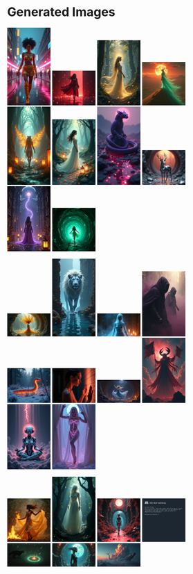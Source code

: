 # Generated Images



<img src="2025_07_21_01.png" width="100"/> <img src="2025_07_21_02.png" width="100"/> <img src="2025_07_21_03.png" width="100"/> <img src="2025_07_21_04.png" width="100"/> <img src="2025_07_21_05.png" width="100"/> <img src="2025_07_21_06.png" width="100"/> <img src="2025_07_21_07.png" width="100"/> <img src="2025_07_21_08.png" width="100"/> <img src="2025_07_21_09.png" width="100"/> <img src="2025_07_21_10.png" width="100"/>

<img src="2025_07_21_11.png" width="100"/> <img src="2025_07_21_12.png" width="100"/> <img src="2025_07_21_13.png" width="100"/> <img src="2025_07_21_14.png" width="100"/> <img src="2025_07_21_15.png" width="100"/> <img src="2025_07_21_16.png" width="100"/> <img src="2025_07_21_17.png" width="100"/> <img src="2025_07_21_18.png" width="100"/> <img src="2025_07_21_19.png" width="100"/> <img src="2025_07_21_20.png" width="100"/>

<img src="2025_07_21_21.png" width="100"/> <img src="2025_07_21_22.png" width="100"/> <img src="2025_07_21_23.png" width="100"/> <img src="2025_07_21_24.png" width="100"/> <img src="2025_07_21_25.png" width="100"/> <img src="2025_07_21_26.png" width="100"/> <img src="2025_07_21_27.png" width="100"/>